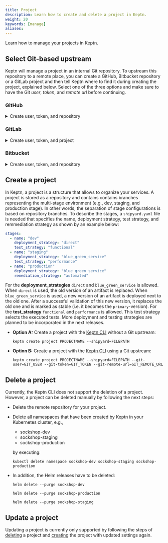 ```yaml
---
title: Project
description: Learn how to create and delete a project in Keptn.
weight: 20
keywords: [manage]
aliases:
---
```


Learn how to manage your projects in Keptn.

## Select Git-based upstream  

Keptn will manage a project in an internal Git repository. To upstream this repository to a remote place, you can create a GitHub, Bitbucket repository or a GitLab project and then tell Keptn where to find it during creating the project, explained below. Select one of the three options and make sure to have the Git *user*, *token*, and *remote url* before continuing.

### GitHub
<details><summary>Create user, token, and repository</summary>
<p>

1. If you do not have a GitHub user, create a user by [signing up](https://github.com/join?source=header-home). 

1. Create a [personal access token](https://help.github.com/en/articles/creating-a-personal-access-token-for-the-command-line) for your user with *repo* scope:

    {{< popup_image 
    link="./assets/github-access-token.png" 
    caption="GitHub access token" 
    width="600px">}} 

1. (optional) If you want to use a dedicated GitHub organization for your repository, create a [GitHub organization](https://github.com/organizations/new).

1. Go to your account or your GitHub organization and create a [GitHub repository](https://help.github.com/en/articles/create-a-repo).

    **Note:** Click the **Initialize this repository with a README** checkbox to initialize the repository, which is a prerequisite.

    {{< popup_image 
    link="./assets/git_create_repo.png" 
    caption="GitHub create repository" 
    width="600px">}}  

</p>
</details>

### GitLab
<details><summary>Create user, token, and project</summary>
<p>

1. If you do not have a GitLab user, create a user by [signing up for a free trial](https://customers.gitlab.com/trials/new?gl_com=true). 

1. Create a [personal access token](https://docs.gitlab.com/ee/user/profile/personal_access_tokens.html) for your user with *write_repo* scope:

    {{< popup_image 
    link="./assets/gitlab_access_token.png" 
    caption="GitHub access token" 
    width="600px">}} 

1. Go to your account and create a [GitLab project](https://docs.gitlab.com/ee/gitlab-basics/create-project.html).

    **Note:** Click the **Initialize this repository with a README** checkbox to initialize the repository, which is a prerequisite.

    {{< popup_image 
    link="./assets/gitlab_create_project.png" 
    caption="GitLab create project" 
    width="600px">}} 

</p>
</details>

### Bitbucket
<details><summary>Create user, token, and repository</summary>
<p>

1. If you do not have a Bitbucket user, create a user by [signing up for a free trial](https://bitbucket.org/account/signup/). 

1. Create an [app password](https://docs.gitlab.com/ee/user/profile/personal_access_tokens.html) for your user with *Write* permissions. Therefore, select your User > **View profile** > **Settings** > **App passwords** > **Create app password**

    {{< popup_image 
    link="./assets/bitbucket_access_token.png" 
    caption="Bitbucket access token" 
    width="600px">}} 

1. Go to your account and create a [Bitbucket repository](https://docs.gitlab.com/ee/gitlab-basics/create-project.html).

    **Note:** Select *Include a README?* - **Yes, with a template** to initialize the repository, which is a prerequisite.

    {{< popup_image 
    link="./assets/bitbucket_create_repo.png" 
    caption="Bitbucket create repository" 
    width="600px">}} 

</p>
</details>

## Create a project

In Keptn, a project is a structure that allows to organize your services. 
A project is stored as a repository and contains contains branches representing the multi-stage environment (e.g., dev, staging, and production stage). In other words, the separation of stage configurations is based on repository branches. To describe the stages, a `shipyard.yaml` file is needed that specifies the name, deployment strategy, test strategy, and remmediation strategy as shown by an example below:

```yaml
stages:
  - name: "dev"
    deployment_strategy: "direct"
    test_strategy: "functional"
  - name: "staging"
    deployment_strategy: "blue_green_service"
    test_strategy: "performance"
  - name: "production"
    deployment_strategy: "blue_green_service"
    remediation_strategy: "automated"
```

For the **deployment_strategies** `direct` and `blue_green_service` is allowed. 
When `direct` is used, the old version of an artifact is replaced.
When `blue_green_service` is used, a new version of an artifact is deployed next to the old one.
After a successful validation of this new version, it replaces the old one and is marked as stable (i.e. it becomes the `primary`-version). 
For the **test_strategy** `functional` and `performance` is allowed.
This test strategy selects the executed tests.
More deployment and testing strategies are planned to be incorporated in the next releases.

* **Option A:** Create a project with the [Keptn CLI](../../reference/cli) without a Git upstream: 
  ```console
  keptn create project PROJECTNAME --shipyard=FILEPATH
  ```

* **Option B:** Create a project with the [Keptn CLI](../../reference/cli) using a Git upstream: 
  ```console
  keptn create project PROJECTNAME --shipyard=FILEPATH --git-user=GIT_USER --git-token=GIT_TOKEN --git-remote-url=GIT_REMOTE_URL
  ```

## Delete a project

Currently, the Keptn CLI does not support the deletion of a project. However, a project can be deleted manually by following the next steps:

- Delete the remote repository for your project.

- Delete all namespaces that have been created by Keptn in your Kubernetes cluster, e.g.,
  - sockshop-dev
  - sockshop-staging
  - sockshop-production

  by executing:

  ```console
  kubectl delete namespace sockshop-dev sockshop-staging sockshop-production
  ```

- In addition, the Helm releases have to be deleted:

  ```console
  helm delete --purge sockshop-dev
  ```
  ```console
  helm delete --purge sockshop-production
  ```
  ```console
  helm delete --purge sockshop-staging
  ```

## Update a project

Updating a project is currently only supported by following the steps of [deleting](#delete-a-project) a project and [creating](#create-a-project) the project with updated settings again.
